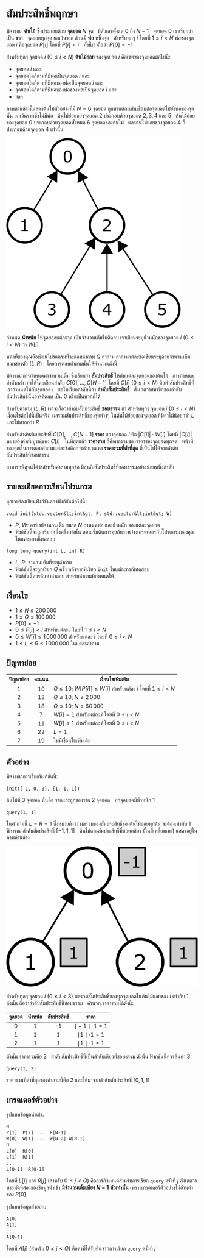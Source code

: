 # สัมประสิทธิ์พฤกษา

พิจารณา **ต้นไม้** ซึ่งประกอบด้วย **จุดยอด** $N$ จุด &nbsp;
 มีตัวเลขตั้งแต่ $0$ ถึง $N-1$ &nbsp;
จุดยอด $0$ เราเรียกว่าเป็น **ราก** &nbsp;
จุดยอดทุกจุด ยกเว้นราก ล้วนมี **พ่อ** หนึ่งจุด &nbsp;
สำหรับทุกๆ $i$ โดยที่ $1 \leq i < N$ พ่อของจุดยอด $i$ คือจุดยอด $P[i]$ โดยที่ $P[i] < i$ &nbsp;
ทั้งนี้เราถือว่า $P[0] = -1$

สำหรับทุกๆ จุดยอด $i$ ($0 \leq i < N$)
 **ต้นไม้ย่อย** ของจุดยอด $i$ คือเซตของจุดยอดต่อไปนี้:
 * จุดยอด $i$ และ 
 * จุดยอดใดก็ตามที่มีพ่อเป็นจุดยอด $i$ และ
 * จุดยอดใดก็ตามที่มีพ่อของพ่อเป็นจุดยอด $i$ และ
 * จุดยอดใดก็ตามที่มีพ่อของพ่อของพ่อเป็นจุดยอด $i$ และ
 * ฯลฯ

ภาพด้านล่างนี้แสดงต้นไม้ตัวอย่างที่มี $N = 6$ จุดยอด 
ลูกศรแต่ละเส้นเชื่อมต่อจุดยอดไปยังพ่อของจุดนั้น
ยกเว้นรากซึ่งไม่มีพ่อ &nbsp;
ต้นไม้ย่อยของจุดยอด $2$ ประกอบด้วยจุดยอด $2, 3, 4$ และ $5$ &nbsp;
ต้นไม้ย่อยของจุดยอด $0$ ประกอบด้วยจุดยอดทั้งหมด $6$ จุดยอดของต้นไม้ &nbsp;
และต้นไม้ย่อยของจุดยอด $4$ ก็ประกอบด้วยจุดยอด $4$ เท่านั้น

![](subtrees.png "150")

กำหนด **น้ำหนัก** ให้จุดยอดแต่ละจุด เป็นจำนวนเต็มไม่ติดลบ
เราเขียนระบุน้ำหนักของจุดยอด $i$ ($0 \leq i < N$) ว่า $W[i]$

หน้าที่ของคุณคือเขียนโปรแกรมที่จะตอบคำถาม $Q$ คำถาม
 คำถามแต่ละข้อเขียนระบุด้วยจำนวนเต็มบวกสองตัว $(L, R)$ &nbsp;
โดยการตอบคำถามนั้นให้คำนวณดังนี้

พิจารณาการกำหนดค่าจำนวนเต็ม ซึ่งเรียกว่า **สัมประสิทธิ์** ให้กับแต่ละจุดยอดของต้นไม้ &nbsp; 
การกำหนดค่าดังกล่าวทำได้โดยเขียนลำดับ $C[0], \ldots, C[N-1]$
โดยที่ $C[i]$ ($0 \leq i < N$) คือค่าสัมประสิทธิ์ที่เรากำหนดให้กับจุดยอด $i$ &nbsp;
ขอให้เรียกลำดับนี้ว่า **ลำดับสัมประสิทธิ์** &nbsp;
สังเกตว่าสมาชิกของลำดับสัมประสิทธิ์นั้นอาจติดลบ เป็น $0$ หรือเป็นบวกก็ได้

สำหรับคำถาม $(L, R)$ เราจะถือว่าลำดับสัมประสิทธิ์ **ชอบธรรม** ถ้า สำหรับทุกๆ จุดยอด $i$ ($0 \leq i < N$) เงื่อนไขต่อไปนี้เป็นจริง: ผลรวมสัมประสิทธิ์ของจุดต่างๆ ในต้นไม้ย่อยของจุดยอด $i$ มีค่าไม่น้อยกว่า $L$ และไม่มากกว่า $R$

สำหรับลำดับสัมประสิทธิ์ $C[0], \ldots, C[N-1]$
 **ราคา** ของจุดยอด $i$ คือ $|C[i]| \cdot W[i]$
 โดยที่ $|C[i]|$ หมายถึงค่าสัมบูรณ์ของ $C[i]$ &nbsp;
ในที่สุดแล้ว **ราคารวม** ก็คือผลรวมของราคาของจุดยอดทุกจุด &nbsp;
หน้าที่ของคุณในการตอบคำถามแต่ละข้อคือการคำนวณหา
 **ราคารวมที่ต่ำที่สุด** ที่เป็นไปได้จากลำดับสัมประสิทธิ์ที่ชอบธรรม
 
 สามารถพิสูจน์ได้ว่าสำหรับคำถามทุกข้อ มีลำดับสัมประสิทธิ์ที่ชอบธรรมอย่างน้อยหนึ่งลำดับ

## รายละเอียดการเขียนโปรแกรม

คุณจะต้องเขียนฟังก์ชันสองฟังก์ชันต่อไปนี้:

```
void init(std::vector&lt;int&gt; P, std::vector&lt;int&gt; W)
```

* $P$, $W$: อาร์เรย์จำนวนเต็ม ขนาด $N$
   กำหนดพ่อ และน้ำหนัก ของแต่ละจุดยอด
* ฟังก์ชันนี้จะถูกเรียกหนึ่งครั้งเท่านั้น 
   ตอนเริ่มต้นการคุยกันระหว่างเกรดเดอร์กับโปรแกรมของคุณในแต่ละกรณีทดสอบ

```
long long query(int L, int R)
```
* $L$, $R$: จำนวนเต็มที่ระบุคำถาม 
* ฟังก์ชันนี้จะถูกเรียก $Q$ ครั้ง หลังจากที่เรียก `init` ในแต่ละกรณีทดสอบ 
* ฟังก์ชันนี้ควรคืนค่าคำตอบ สำหรับคำถามที่กำหนดให้

## เงื่อนไข 

* $1 \leq N \leq 200\,000$
* $1 \leq Q \leq 100\,000$
* $P[0] = -1$
* $0 \leq P[i] < i$ สำหรับแต่ละ $i$ โดยที่ $1 \leq i < N$
* $0 \leq W[i] \leq 1\,000\,000$ สำหรับแต่ละ $i$ โดยที่ $0 \leq i < N$
* $1 \leq L \leq R \leq 1\,000\,000$ ในแต่ละคำถาม 

## ปัญหาย่อย

| ปัญหาย่อย | คะแนน  | เงื่อนไขเพิ่มเติม |
| :-----: | :----: | ---------------------- |
|   1     |  $10$  | $Q \leq 10$; $W[P[i]] \leq W[i]$ สำหรับแต่ละ $i$ โดยที่ $1 \leq i < N$
|   2     |  $13$  | $Q \leq 10$; $N \leq 2\,000$
|   3     |  $18$  | $Q \leq 10$; $N \leq 60\,000$
|   4     |  $7$   | $W[i] = 1$ สำหรับแต่ละ $i$ โดยที่ $0 \leq i < N$
|   5     |  $11$  | $W[i] \leq 1$ สำหรับแต่ละ $i$ โดยที่ $0 \leq i < N$
|   6     |  $22$  | $L = 1$
|   7     |  $19$  | ไม่มีเงื่อนไขเพิ่มเติม

## ตัวอย่าง

พิจารณาการเรียกฟังก์ชันนี้:

```
init([-1, 0, 0], [1, 1, 1])
```
ต้นไม้มี $3$ จุดยอด นั่นคือ รากและลูกของราก $2$ จุดยอด &nbsp;
ทุกจุดยอดมีน้ำหนัก $1$

```
query(1, 1)
```

ในคำถามนี้  $L = R = 1$
ซึ่งหมายถึงว่า ผลรวมของสัมประสิทธิ์ของต้นไม้ย่อยทุกต้น จะต้องเท่ากับ $1$ &nbsp;
พิจารณาลำดับสัมประสิทธิ์ $[-1, 1, 1]$ &nbsp;
ต้นไม้และสัมประสิทธิ์ที่สอดคล้อง (ในสี่เหลี่ยมเทา) แสดงอยู่ในภาพด้านล่าง

![](ex1.png "150")

สำหรับทุกๆ จุดยอด $i$ ($0 \leq i < 3$) ผลรวมสัมประสิทธิ์ของทุกจุดยอดในต้นไม้ย่อยของ $i$ เท่ากับ $1$ &nbsp;
ดังนั้น ถือว่าลำดับสัมประสิทธิ์นี้ชอบธรรม &nbsp;
คำนวณราคารวมได้ดังนี้:

| จุดยอด | น้ำหนัก | สัมประสิทธิ์ | ราคา                      |
| :----: | :----: | :---------: | :-----------------------: |
|   0    |   1    |     -1      | $\mid -1 \mid \cdot 1 = 1$
|   1    |   1    |      1      | $\mid 1 \mid \cdot 1 = 1$
|   2    |   1    |      1      | $\mid 1 \mid \cdot 1 = 1$

ดังนั้น ราคารวมคือ $3$ &nbsp;
ลำดับสัมประสิทธิ์นี้เป็นลำดับเดียวที่ชอบธรรม
ดังนั้น ฟังก์ชันนี้ควรคืนค่า $3$

```
query(1, 2)
```
ราคารวมที่ต่ำที่สุดของคำถามนี้คือ $2$
และได้มาจากลำดับสัมประสิทธิ์  $[0, 1, 1]$

## เกรดเดอร์ตัวอย่าง

รูปแบบข้อมูลนำเข้า:

```
N
P[1]  P[2] ...  P[N-1]
W[0]  W[1] ...  W[N-2] W[N-1]
Q
L[0]  R[0]
L[1]  R[1]
...
L[Q-1]  R[Q-1]
```

โดยที่ $L[j]$ และ $R[j]$
 (สำหรับ $0 \leq j < Q$)
 คืออาร์กิวเมนต์สำหรับการเรียก `query` ครั้งที่ $j$
สังเกตว่าบรรทัดที่สองของข้อมูลนำเข้า **มีจำนวนเต็มเพียง $N-1$ ตัวเท่านั้น**
เพราะเกรดเดอร์ตัวอย่างไม่อ่านค่าของ $P[0]$

รูปแบบข้อมูลส่งออก:
```
A[0]
A[1]
...
A[Q-1]
```

โดยที่ $A[j]$
 (สำหรับ $0 \leq j < Q$)
 คือค่าที่ได้รับคืนจากการเรียก `query` ครั้งที่ $j$ 
